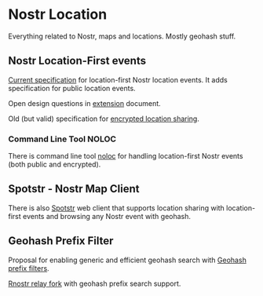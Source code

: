 # Nostr Location

Everything related to Nostr, maps and locations. Mostly geohash stuff.

## Nostr Location-First events

[Current specification](doc/NostrLocation.md) for location-first Nostr location events.
It adds specification for public location events.

Open design questions in [extension](doc/extension.md) document.

Old (but valid) specification for [encrypted location sharing](doc/NIP-location.md).

### Command Line Tool NOLOC

There is command line tool [noloc](nel/README.md) for handling location-first Nostr events (both public and encrypted).

## Spotstr - Nostr Map Client

There is also [Spotstr](https://github.com/k0sti/spotstr) web client that supports location sharing with location-first events and browsing any Nostr event with geohash.

## Geohash Prefix Filter

Proposal for enabling generic and efficient geohash search with [Geohash prefix filters](https://primal.net/a/naddr1qvzqqqr4gupzq935hpa4ln755mz07tedu969pnxwgmu6hc9s9fccwmzedmqkt0ldqyfhwumn8ghj7ur4wfcxcetsv9njuetn9uq32amnwvaz7tmjv4kxz7fwv3sk6atn9e5k7tcqyenk2mmgv9eksttswfjkv6tc94nxjmr5v4ez6en0wgkkummnw3ez6un9d3shjuc4duwz4).

[Rnostr relay fork](https://github.com/k0sti/rnostr-geo) with geohash prefix search support.


